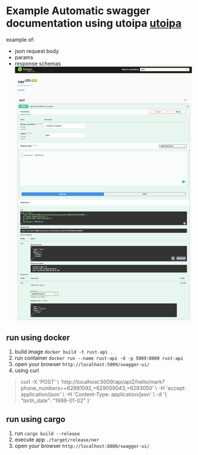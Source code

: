 # Example Automatic swagger documentation using utoipa [utoipa](https://github.com/juhaku/utoipa)
example of:
- json request body
- params
- response schemas
![alt text](asset.png "Example")

## run using docker
1. build image ```docker build -t rust-api .```
2. run container ```docker run --name rust-api -d -p 5009:8080 rust-api```
3. open your browser ```http://localhost:5009/swagger-ui/```
4. using curl
<blockquote>
curl -X 'POST' \
  'http://localhost:5009/api/api2/hello/mark?phone_numbers=+62891092,+629059043,+6293050' \
  -H 'accept: application/json' \
  -H 'Content-Type: application/json' \
  -d '{
  "birth_date": "1999-01-02"
}'
</blockquote>

## run using cargo
1. run ```cargo build --release```
2. execute app ```./target/release/ner```
3. open your browser ```http://localhost:8080/swagger-ui/```
